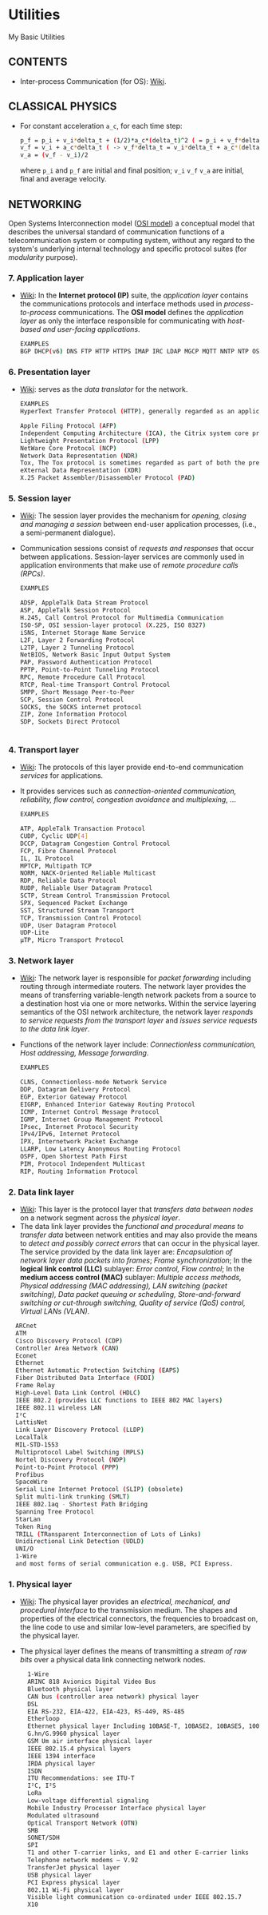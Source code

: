 # Utilities
My Basic Utilities

## CONTENTS
* Inter-process Communication (for OS): [Wiki](https://en.wikipedia.org/wiki/Inter-process_communication#Approaches).

## CLASSICAL PHYSICS
* For constant acceleration `a_c`, for each time step:

  ```sh
  p_f = p_i + v_i*delta_t + (1/2)*a_c*(delta_t)^2 ( = p_i + v_f*delta_t - (1/2)*a_c*(delta_t)^2 = p_i + v_a*delta_t )
  v_f = v_i + a_c*delta_t ( -> v_f*delta_t = v_i*delta_t + a_c*(delta_t)^2 -> v_i*delta_t = v_f*delta_t - a_c*(delta_t)^2 )
  v_a = (v_f - v_i)/2
  ```
  
  where `p_i` and `p_f` are initial and final position; `v_i` `v_f` `v_a` are initial, final and average velocity.

## NETWORKING 

Open Systems Interconnection model ([OSI model](https://en.wikipedia.org/wiki/OSI_model)) a conceptual model that describes the universal standard of communication functions of a telecommunication system or computing system, without any regard to the system's underlying internal technology and specific protocol suites (for *modularity* purpose).  

### 7. Application layer
* [Wiki](https://en.wikipedia.org/wiki/Application_layer): In the **Internet protocol (IP)** suite, the *application layer* contains the communications protocols and interface methods used in *process-to-process* communications. The **OSI model** defines the *application layer* as only the interface responsible for communicating with *host-based and user-facing applications*.
  ```sh
  EXAMPLES
  BGP DHCP(v6) DNS FTP HTTP HTTPS IMAP IRC LDAP MGCP MQTT NNTP NTP OSPF POP PTP ONC/RPC RTP RTSP RIP SIP SMTP SNMP SSH Telnet TLS/SSL XMPP more...
  ```
### 6. Presentation layer
* [Wiki](https://en.wikipedia.org/wiki/Presentation_layer): serves as the *data translator* for the network.
  ```sh
  EXAMPLES
  HyperText Transfer Protocol (HTTP), generally regarded as an application-layer protocol, has presentation-layer aspects such as the ability to identify character encoding for proper conversion, which is then done in the application layer. 
  
  Apple Filing Protocol (AFP)
  Independent Computing Architecture (ICA), the Citrix system core protocol
  Lightweight Presentation Protocol (LPP)
  NetWare Core Protocol (NCP)
  Network Data Representation (NDR)
  Tox, The Tox protocol is sometimes regarded as part of both the presentation and application layer
  eXternal Data Representation (XDR)
  X.25 Packet Assembler/Disassembler Protocol (PAD)
  ```

### 5. Session layer
* [Wiki](https://en.wikipedia.org/wiki/Session_layer): The session layer provides the mechanism for *opening, closing and managing a session* between end-user application processes, (i.e., a semi-permanent dialogue). 
* Communication sessions consist of *requests and responses* that occur between applications. Session-layer services are commonly used in application environments that make use of *remote procedure calls (RPCs)*. 

  ```sh
  EXAMPLES
  
  ADSP, AppleTalk Data Stream Protocol
  ASP, AppleTalk Session Protocol
  H.245, Call Control Protocol for Multimedia Communication
  ISO-SP, OSI session-layer protocol (X.225, ISO 8327)
  iSNS, Internet Storage Name Service
  L2F, Layer 2 Forwarding Protocol
  L2TP, Layer 2 Tunneling Protocol
  NetBIOS, Network Basic Input Output System
  PAP, Password Authentication Protocol
  PPTP, Point-to-Point Tunneling Protocol
  RPC, Remote Procedure Call Protocol
  RTCP, Real-time Transport Control Protocol
  SMPP, Short Message Peer-to-Peer
  SCP, Session Control Protocol
  SOCKS, the SOCKS internet protocol
  ZIP, Zone Information Protocol
  SDP, Sockets Direct Protocol
    
  ```

### 4. Transport layer
* [Wiki](https://en.wikipedia.org/wiki/Transport_layer): The protocols of this layer provide end-to-end communication *services* for applications. 
* It provides services such as *connection-oriented communication, reliability, flow control, congestion avoidance* and *multiplexing*, ... 

  ```sh
  EXAMPLES 
  
  ATP, AppleTalk Transaction Protocol
  CUDP, Cyclic UDP[4]
  DCCP, Datagram Congestion Control Protocol
  FCP, Fibre Channel Protocol
  IL, IL Protocol
  MPTCP, Multipath TCP
  NORM, NACK-Oriented Reliable Multicast
  RDP, Reliable Data Protocol
  RUDP, Reliable User Datagram Protocol
  SCTP, Stream Control Transmission Protocol
  SPX, Sequenced Packet Exchange
  SST, Structured Stream Transport
  TCP, Transmission Control Protocol
  UDP, User Datagram Protocol
  UDP-Lite
  µTP, Micro Transport Protocol

  ```

### 3. Network layer
* [Wiki](https://en.wikipedia.org/wiki/Network_layer): The network layer is responsible for *packet forwarding* including routing through intermediate routers. The network layer provides the means of transferring variable-length network packets from a source to a destination host via one or more networks. Within the service layering semantics of the OSI network architecture, the network layer *responds to service requests from the transport layer* and *issues service requests to the data link layer*.
* Functions of the network layer include: *Connectionless communication, Host addressing, Message forwarding*.

  ```sh
  EXAMPLES
  
  CLNS, Connectionless-mode Network Service
  DDP, Datagram Delivery Protocol
  EGP, Exterior Gateway Protocol
  EIGRP, Enhanced Interior Gateway Routing Protocol
  ICMP, Internet Control Message Protocol
  IGMP, Internet Group Management Protocol
  IPsec, Internet Protocol Security
  IPv4/IPv6, Internet Protocol
  IPX, Internetwork Packet Exchange
  LLARP, Low Latency Anonymous Routing Protocol
  OSPF, Open Shortest Path First
  PIM, Protocol Independent Multicast
  RIP, Routing Information Protocol

  ```

### 2. Data link layer
* [Wiki](https://en.wikipedia.org/wiki/Data_link_layer): This layer is the protocol layer that *transfers data between nodes* on a network segment across the *physical layer*.
*  The data link layer provides the *functional and procedural means to transfer data* between network entities and may also provide the means to *detect and possibly correct errors* that can occur in the physical layer. The service provided by the data link layer are: *Encapsulation of network layer data packets into frames*; *Frame synchronization*; In the **logical link control (LLC)** sublayer: *Error control, Flow control*; In the **medium access control (MAC)** sublayer: *Multiple access methods, Physical addressing (MAC addressing), LAN switching (packet switching), Data packet queuing or scheduling, Store-and-forward switching or cut-through switching, Quality of service (QoS) control, Virtual LANs (VLAN)*.  
 
  ```sh
    ARCnet
    ATM
    Cisco Discovery Protocol (CDP)
    Controller Area Network (CAN)
    Econet
    Ethernet
    Ethernet Automatic Protection Switching (EAPS)
    Fiber Distributed Data Interface (FDDI)
    Frame Relay
    High-Level Data Link Control (HDLC)
    IEEE 802.2 (provides LLC functions to IEEE 802 MAC layers)
    IEEE 802.11 wireless LAN
    I²C
    LattisNet
    Link Layer Discovery Protocol (LLDP)
    LocalTalk
    MIL-STD-1553
    Multiprotocol Label Switching (MPLS)
    Nortel Discovery Protocol (NDP)
    Point-to-Point Protocol (PPP)
    Profibus
    SpaceWire
    Serial Line Internet Protocol (SLIP) (obsolete)
    Split multi-link trunking (SMLT)
    IEEE 802.1aq - Shortest Path Bridging
    Spanning Tree Protocol
    StarLan
    Token Ring
    TRILL (TRansparent Interconnection of Lots of Links)
    Unidirectional Link Detection (UDLD)
    UNI/O
    1-Wire
    and most forms of serial communication e.g. USB, PCI Express.

  ```

### 1. Physical layer
* [Wiki](https://en.wikipedia.org/wiki/Physical_layer): The physical layer provides an *electrical, mechanical, and procedural interface* to the transmission medium. The shapes and properties of the electrical connectors, the frequencies to broadcast on, the line code to use and similar low-level parameters, are specified by the physical layer. 
* The physical layer defines the means of transmitting a *stream of raw bits* over a physical data link connecting network nodes. 

  ```sh
    1-Wire
    ARINC 818 Avionics Digital Video Bus
    Bluetooth physical layer
    CAN bus (controller area network) physical layer
    DSL
    EIA RS-232, EIA-422, EIA-423, RS-449, RS-485
    Etherloop
    Ethernet physical layer Including 10BASE-T, 10BASE2, 10BASE5, 100BASE-TX, 100BASE-FX, 1000BASE-T, 1000BASE-SX and other varieties
    G.hn/G.9960 physical layer
    GSM Um air interface physical layer
    IEEE 802.15.4 physical layers
    IEEE 1394 interface
    IRDA physical layer
    ISDN
    ITU Recommendations: see ITU-T
    I²C, I²S
    LoRa
    Low-voltage differential signaling
    Mobile Industry Processor Interface physical layer
    Modulated ultrasound
    Optical Transport Network (OTN)
    SMB
    SONET/SDH
    SPI
    T1 and other T-carrier links, and E1 and other E-carrier links
    Telephone network modems — V.92
    TransferJet physical layer
    USB physical layer
    PCI Express physical layer
    802.11 Wi-Fi physical layer
    Visible light communication co-ordinated under IEEE 802.15.7
    X10
    
  ```

